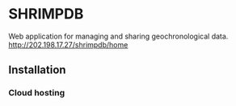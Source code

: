 SHRIMPDB
===
Web application for managing and sharing geochronological data.  <br>
http://202.198.17.27/shrimpdb/home<br>
## Installation
### Cloud hosting

